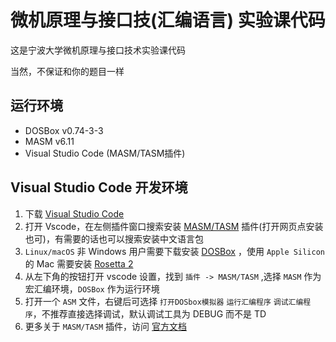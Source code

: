 # 微机原理与接口技(汇编语言) 实验课代码

这是宁波大学微机原理与接口技术实验课代码

当然，不保证和你的题目一样

## 运行环境

- DOSBox v0.74-3-3
- MASM v6.11
- Visual Studio Code (MASM/TASM插件)

## Visual Studio Code 开发环境

1. 下载 [Visual Studio Code](https://code.visualstudio.com/)
2. 打开 Vscode，在左侧插件窗口搜索安装 [MASM/TASM](https://marketplace.visualstudio.com/items?itemName=xsro.masm-tasm) 插件(打开网页点安装也可)，有需要的话也可以搜索安装中文语言包
3. `Linux/macOS` 非 Windows 用户需要下载安装 [DOSBox](https://www.dosbox.com/download.php?main=1) ，使用 `Apple Silicon` 的 Mac 需要安装 [Rosetta 2](https://support.apple.com/zh-cn/HT211861)
4. 从左下角的按钮打开 vscode 设置，找到 `插件 -> MASM/TASM` ,选择 `MASM` 作为宏汇编环境，`DOSBox` 作为运行环境
5. 打开一个 `ASM` 文件，右键后可选择 `打开DOSbox模拟器` `运行汇编程序` `调试汇编程序`，不推荐直接选择调试，默认调试工具为 DEBUG 而不是 TD
6. 更多关于 `MASM/TASM` 插件，访问 [官方文档](https://gitee.com/dosasm/masm-tasm/)